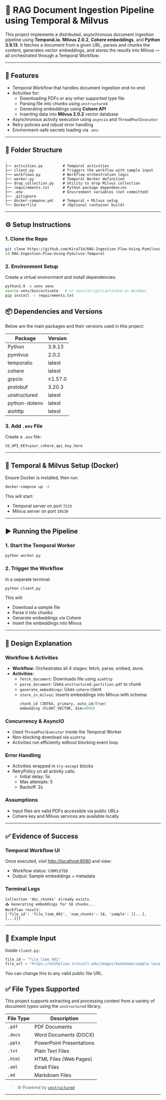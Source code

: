 
# 📄 RAG Document Ingestion Pipeline using Temporal & Milvus

This project implements a distributed, asynchronous document ingestion pipeline using **Temporal.io**, **Milvus 2.0.2**, **Cohere embeddings**, and **Python 3.9.13**. It fetches a document from a given URL, parses and chunks the content, generates vector embeddings, and stores the results into Milvus — all orchestrated through a Temporal Workflow.

---

## 🚀 Features

- Temporal Workflow that handles document ingestion end-to-end
- Activities for:
  - Downloading PDFs or any other supported type file
  - Parsing file into chunks using `unstructured`
  - Generating embeddings using **Cohere API**
  - Inserting data into **Milvus 2.0.2** vector database
- Asynchronous activity execution using `asyncio` and `ThreadPoolExecutor`
- Retry policies and robust error handling
- Environment-safe secrets loading via `.env`

---

## 📂 Folder Structure

```
.
├── activities.py         # Temporal activities
├── client.py             # Triggers the workflow with sample input
├── workflows.py          # Workflow orchestration logic
├── worker.py             # Temporal Worker definition
├── drop_collection.py    # Utility to drop Milvus collection
├── requirements.txt      # Python package dependencies
├── .env                  # Environment variables (not committed)
├── .gitignore
├── docker-compose.yml    # Temporal + Milvus setup
└── Dockerfile            # (Optional container build)
```

---

## ⚙️ Setup Instructions

### 1. Clone the Repo

```bash
git clone https://github.com/Kira714/RAG-Ingestion-Flow-Using-Pymilvus-Temporal.git
cd RAG-Ingestion-Flow-Using-Pymilvus-Temporal
```

### 2. Environment Setup

Create a virtual environment and install dependencies:

```bash
python3.9 -m venv venv
source venv/bin/activate   # or venv\Scripts\activate on Windows
pip install -r requirements.txt
```

## 📦 Dependencies and Versions

Below are the main packages and their versions used in this project:

| Package        | Version   |
|----------------|-----------|
| Python         | 3.9.13    |
| pymilvus       | 2.0.2     |
| temporalio     | latest    |
| cohere         | latest    |
| grpcio         | ≥1.57.0   |
| protobuf       | 3.20.3    |
| unstructured   | latest    |
| python-dotenv  | latest    |
| aiohttp        | latest    |

### 3. Add `.env` File

Create a `.env` file:

```
CO_API_KEY=your_cohere_api_key_here
```

---

## 🐳 Temporal & Milvus Setup (Docker)

Ensure Docker is installed, then run:

```bash
docker-compose up -d
```

This will start:
- Temporal server on port `7233`
- Milvus server on port `19530`

---

## ▶️ Running the Pipeline

### 1. Start the Temporal Worker

```bash
python worker.py
```

### 2. Trigger the Workflow

In a separate terminal:

```bash
python client.py
```

This will:
- Download a sample file
- Parse it into chunks
- Generate embeddings via Cohere
- Insert the embeddings into Milvus

---

## 🧠 Design Explanation

### Workflow & Activities

- **Workflow:** Orchestrates all 4 stages: fetch, parse, embed, store.
- **Activities:**
  - `fetch_document`: Downloads file using `aiohttp`
  - `parse_document`: Uses `unstructured.partition.pdf` to chunk
  - `generate_embeddings`: Uses `cohere` client
  - `store_in_milvus`: Inserts embeddings into Milvus with schema:  
    ```python
    chunk_id (INT64, primary, auto_id=True)
    embedding (FLOAT_VECTOR, dim=4096)
    ```

### Concurrency & AsyncIO

- Used `ThreadPoolExecutor` inside the Temporal Worker
- Non-blocking download via `aiohttp`
- Activities run efficiently without blocking event loop

### Error Handling

- Activities wrapped in `try-except` blocks
- RetryPolicy on all activity calls:
  - Initial delay: 5s
  - Max attempts: 5
  - Backoff: 2x

### Assumptions

- Input files are valid PDFs accessible via public URLs
- Cohere key and Milvus services are available locally

---

## ✅ Evidence of Success

### Temporal Workflow UI

Once executed, visit [http://localhost:8080](http://localhost:8080) and view:
- Workflow status: `COMPLETED`
- Output: Sample embeddings + metadata

### Terminal Logs

```
Collection 'doc_chunks' already exists.
📥 Generating embeddings for 18 chunks...
Workflow result:
{'file_id': 'file_lime_001', 'num_chunks': 18, 'sample': [[...], [...]]}
```

---

## 🧪 Example Input

Inside `client.py`:

```python
file_id = "file_lime_001"
file_url = "https://ontheline.trincoll.edu/images/bookdown/sample-local-pdf.pdf"
```

You can change this to any valid public file URL.

## ✅ File Types Supported

This project supports extracting and processing content from a variety of document types using the `unstructured` library.

| File Type | Description              |
|-----------|--------------------------|
| `.pdf`    | PDF Documents            |
| `.docx`   | Word Documents (DOCX)    |
| `.pptx`   | PowerPoint Presentations |
| `.txt`    | Plain Text Files         |
| `.html`   | HTML Files (Web Pages)   |
| `.eml`    | Email Files              |
| `.md`     | Markdown Files           |

> ⚙️ Powered by [`unstructured`](https://github.com/Unstructured-IO/unstructured)

---

